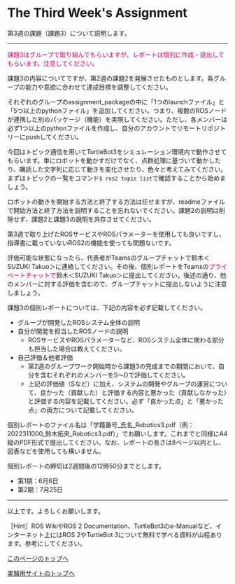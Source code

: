 # The Third Week's Assignment

第3週の課題（課題3）について説明します。

___

<span style="color: #CC0066;">課題3はグループで取り組んでもらいますが、レポートは個別に作成・提出してもらいます。注意してください。</span>

課題3の内容についてですが、第2週の課題2を発展させたものとします。各グループの能力や意欲に合わせて達成目標を調整してください。

それぞれのグループのassignment_packageの中に「1つのlaunchファイル」と「5つ以上のpythonファイル」を追加してください。つまり、複数のROSノードが連携した別のパッケージ（機能）を実現してください。ただし、各メンバーは必ず1つ以上のpythonファイルを作成し、自分のアカウントでリモートリポジトリーにpushしてください。

今回はトピック通信を用いてTurtleBot3をシミュレーション環境内で動作させてもらいます。単にロボットを動かすだけでなく、点群処理に基づいて動かしたり、購読した文字列に応じて動きを変化させたり、色々と考えてみてください。まずはトピックの一覧をコマンド`$ ros2 topic list`で確認することから始めましょう。

ロボットの動きを開始する方法と終了する方法は任せますが、readmeファイルで開始方法と終了方法を説明することを忘れないでください。課題2の説明は削除せず、課題2と課題3の説明を共存させてください。

第3週で取り上げたROSサービスやROSパラメーターを使用しても良いですし、指導書に載っていないROS2の機能を使っても問題ないです。

評価可能な状態になったら、代表者がTeamsのグループチャットで鈴木＜SUZUKI Takuo＞に連絡してください。その後、個別レポートをTeamsの<span style="color: #CC0066;">プライベートチャットで</span>鈴木＜SUZUKI Takuo＞に提出してください。後述の通り、他のメンバーに対する評価を含むので、グループチャットに提出しないように注意しましょう。

課題3の個別レポートについては、下記の内容を必ず記載してください。
- グループが開発したROSシステム全体の説明
- 自分が開発を担当したROSノードの説明
    - ROSサービスやROSパラメーターなど、ROSシステム全体に関わる部分も担当した場合は教えてください。
- 自己評価＆他者評価
    - 第2週のグループワーク開始時から課題3の完成までの期間において、自分を含むそれぞれのメンバーをS〜Dで評価してください。
    - 上記の評価値（Sなど）に加え、システムの開発やグループの運営について、良かった（貢献した）と評価する内容と悪かった（貢献しなかった）と評価する内容を記載してください。必ず「良かった点」と「悪かった点」の両方について記載してください。

個別レポートのファイル名は「学籍番号_氏名_Robotics3.pdf（例：2022311000_鈴木拓央_Robotics3.pdf）」でお願いします。これまでと同様にA4縦のPDF形式で提出してください。なお、レポートの長さは8ページ以内とし、図表などを使用しても構いません。

個別レポートの締切は2週間後の12時50分までとします。
- 第1期：6月6日
- 第2期：7月25日

___

以上です。よろしくお願いします。

［Hint］ROS WikiやROS 2 Documentation、TurtleBot3のe-Manualなど、インターネット上にはROS 2やTurtleBot 3について無料で学べる資料が山程あります。参考にしてください。

[このページのトップへ](#)

[実験用サイトのトップへ](https://stl-apu.github.io/laboratory_experiments/)